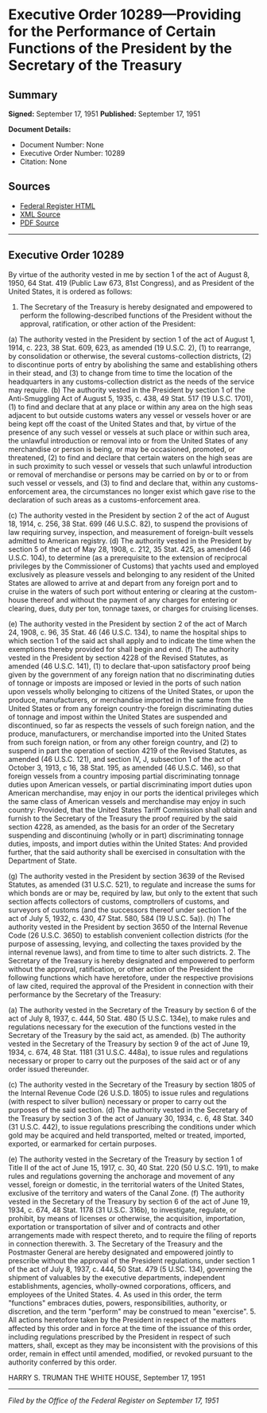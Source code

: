 # Executive Order 10289—Providing for the Performance of Certain Functions of the President by the Secretary of the Treasury

## Summary

**Signed:** September 17, 1951
**Published:** September 17, 1951

**Document Details:**
- Document Number: None
- Executive Order Number: 10289
- Citation: None

## Sources
- [Federal Register HTML](https://www.presidency.ucsb.edu/documents/executive-order-10289-providing-for-the-performance-certain-functions-the-president-the)
- [XML Source](None)
- [PDF Source](None)

---

## Executive Order 10289

By virtue of the authority vested in me by section 1 of the act of August 8, 1950, 64 Stat. 419 (Public Law 673, 81st Congress), and as President of the United States, it is ordered as follows:
1. The Secretary of the Treasury is hereby designated and empowered to perform the following-described functions of the President without the approval, ratification, or other action of the President:

(a) The authority vested in the President by section 1 of the act of August 1, 1914, c. 223, 38 Stat. 609, 623, as amended (19 U.S.C. 2), (1) to rearrange, by consolidation or otherwise, the several customs-collection districts, (2) to discontinue ports of entry by abolishing the same and establishing others in their stead, and (3) to change from time to time the location of the headquarters in any customs-collection district as the needs of the service may require.
(b) The authority vested in the President by section 1 of the Anti-Smuggling Act of August 5, 1935, c. 438, 49 Stat. 517 (19 U.S.C. 1701), (1) to find and declare that at any place or within any area on the high seas adjacent to but outside customs waters any vessel or vessels hover or are being kept off the coast of the United States and that, by virtue of the presence of any such vessel or vessels at such place or within such area, the unlawful introduction or removal into or from the United States of any merchandise or person is being, or may be occasioned, promoted, or threatened, (2) to find and declare that certain waters on the high seas are in such proximity to such vessel or vessels that such unlawful introduction or removal of merchandise or persons may be carried on by or to or from such vessel or vessels, and (3) to find and declare that, within any customs-enforcement area, the circumstances no longer exist which gave rise to the declaration of such areas as a customs-enforcement area.

(c) The authority vested in the President by section 2 of the act of August 18, 1914, c. 256, 38 Stat. 699 (46 U.S.C. 82), to suspend the provisions of law requiring survey, inspection, and measurement of foreign-built vessels admitted to American registry.
(d) The authority vested in the President by section 5 of the act of May 28, 1908, c. 212, 35 Stat. 425, as amended (46 U.S.C. 104), to determine (as a prerequisite to the extension of reciprocal privileges by the Commissioner of Customs) that yachts used and employed exclusively as pleasure vessels and belonging to any resident of the United States are allowed to arrive at and depart from any foreign port and to cruise in the waters of such port without entering or clearing at the custom-house thereof and without the payment of any charges for entering or clearing, dues, duty per ton, tonnage taxes, or charges for cruising licenses.

(e) The authority vested in the President by section 2 of the act of March 24, 1908, c. 96, 35 Stat. 46 (46 U.S.C. 134), to name the hospital ships to which section 1 of the said act shall apply and to indicate the time when the exemptions thereby provided for shall begin and end.
(f) The authority vested in the President by section 4228 of the Revised Statutes, as amended (46 U.S.C. 141), (1) to declare that-upon satisfactory proof being given by the government of any foreign nation that no discriminating duties of tonnage or imposts are imposed or levied in the ports of such nation upon vessels wholly belonging to citizens of the United States, or upon the produce, manufacturers, or merchandise imported in the same from the United States or from any foreign country-the foreign discriminating duties of tonnage and impost within the United States are suspended and discontinued, so far as respects the vessels of such foreign nation, and the produce, manufacturers, or merchandise imported into the United States from such foreign nation, or from any other foreign country, and (2) to suspend in part the operation of section 4219 of the Revised Statutes, as amended (46 U.S.C. 121), and section IV, J, subsection 1 of the act of October 3, 1913, c 16, 38 Stat. 195, as amended (46 U.S.C. 146), so that foreign vessels from a country imposing partial discriminating tonnage duties upon American vessels, or partial discriminating import duties upon American merchandise, may enjoy in our ports the identical privileges which the same class of American vessels and merchandise may enjoy in such country: Provided, that the United States Tariff Commission shall obtain and furnish to the Secretary of the Treasury the proof required by the said section 4228, as amended, as the basis for an order of the Secretary suspending and discontinuing (wholly or in part) discriminating tonnage duties, imposts, and import duties within the United States: And provided further, that the said authority shall be exercised in consultation with the Department of State.

(g) The authority vested in the President by section 3639 of the Revised Statutes, as amended (31 U.S.C. 521), to regulate and increase the sums for which bonds are or may be, required by law, but only to the extent that such section affects collectors of customs, comptrollers of customs, and surveyors of customs (and the successors thereof under section 1 of the act of July 5, 1932, c. 430, 47 Stat. 580, 584 (19 U.S.C. 5a)).
(h) The authority vested in the President by section 3650 of the Internal Revenue Code (26 U.S.C. 3650) to establish convenient collection districts (for the purpose of assessing, levying, and collecting the taxes provided by the internal revenue laws), and from time to time to alter such districts.
2. The Secretary of the Treasury is hereby designated and empowered to perform without the approval, ratification, or other action of the President the following functions which have heretofore, under the respective provisions of law cited, required the approval of the President in connection with their performance by the Secretary of the Treasury:

(a) The authority vested in the Secretary of the Treasury by section 6 of the act of July 8, 1937, c. 444, 50 Stat. 480 (5 U.S.C. 134e), to make rules and regulations necessary for the execution of the functions vested in the Secretary of the Treasury by the said act, as amended.
(b) The authority vested in the Secretary of the Treasury by section 9 of the act of June 19, 1934, c. 674, 48 Stat. 1181 (31 U.S.C. 448a), to issue rules and regulations necessary or proper to carry out the purposes of the said act or of any order issued thereunder.

(c) The authority vested in the Secretary of the Treasury by section 1805 of the Internal Revenue Code (26 U.S.D. 1805) to issue rules and regulations (with respect to silver bullion) necessary or proper to carry out the purposes of the said section.
(d) The authority vested in the Secretary of the Treasury by section 3 of the act of January 30, 1934, c. 6, 48 Stat. 340 (31 U.S.C. 442), to issue regulations prescribing the conditions under which gold may be acquired and held transported, melted or treated, imported, exported, or earmarked for certain purposes.

(e) The authority vested in the Secretary of the Treasury by section 1 of Title II of the act of June 15, 1917, c. 30, 40 Stat. 220 (50 U.S.C. 191), to make rules and regulations governing the anchorage and movement of any vessel, foreign or domestic, in the territorial waters of the United States, exclusive of the territory and waters of the Canal Zone.
(f) The authority vested in the Secretary of the Treasury by section 6 of the act of June 19, 1934, c. 674, 48 Stat. 1178 (31 U.S.C. 316b), to investigate, regulate, or prohibit, by means of licenses or otherwise, the acquisition, importation, exportation or transportation of silver and of contracts and other arrangements made with respect thereto, and to require the filing of reports in connection therewith.
3. The Secretary of the Treasury and the Postmaster General are hereby designated and empowered jointly to prescribe without the approval of the President regulations, under section 1 of the act of July 8, 1937, c. 444, 50 Stat. 479 (5 U.SC. 134), governing the shipment of valuables by the executive departments, independent establishments, agencies, wholly-owned corporations, officers, and employees of the United States.
4. As used in this order, the term "functions" embraces duties, powers, responsibilities, authority, or discretion, and the term "perform" may be construed to mean "exercise".
5. All actions heretofore taken by the President in respect of the matters affected by this order and in force at the time of the issuance of this order, including regulations prescribed by the President in respect of such matters, shall, except as they may be inconsistent with the provisions of this order, remain in effect until amended, modified, or revoked pursuant to the authority conferred by this order.

HARRY S. TRUMAN
THE WHITE HOUSE,
September 17, 1951

---

*Filed by the Office of the Federal Register on September 17, 1951*
